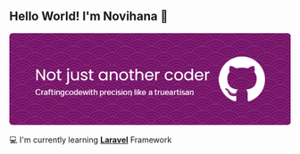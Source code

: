 ## Hello World! I'm Novihana 👋

![Novihana](img/github-header-image.png)

💻 I'm currently learning [**Laravel**](https://laravel.com) Framework
<!--
**novihananns/novihananns** is a ✨ _special_ ✨ repository because its `README.md` (this file) appears on your GitHub profile.

Here are some ideas to get you started:

- 🔭 I’m currently working on ...
- 🌱 I’m currently learning ...
- 👯 I’m looking to collaborate on ...
- 🤔 I’m looking for help with ...
- 💬 Ask me about ...
- 📫 How to reach me: ...
- 😄 Pronouns: ...
- ⚡ Fun fact: ...
-->

